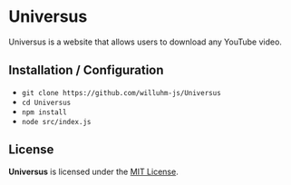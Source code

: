 # Universus
Universus is a website that allows users to download any YouTube video.

## Installation / Configuration
- `git clone https://github.com/willuhm-js/Universus`
- `cd Universus`
- `npm install`
- `node src/index.js`

## License
**Universus** is licensed under the [MIT License](https://github.com/willuhm-js/Universus/blob/master/LICENSE).
